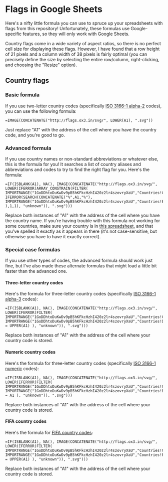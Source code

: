 # Flags in Google Sheets

Here's a nifty little formula you can use to spruce up your spreadsheets with flags from this repository! Unfortunately, these formulas use Google-specific features, so they will only work with Google Sheets.

Country flags come in a wide variety of aspect ratios, so there is no perfect cell size for displaying these flags. However, I have found that a row height of 21 pixels and a column width of 38 pixels is fairly optimal (you can precisely define the size by selecting the entire row/column, right-clicking, and choosing the "Resize" option).

## Country flags

### Basic formula

If you use two-letter country codes (specifically [ISO 3166-1 alpha-2](https://en.wikipedia.org/wiki/ISO_3166-1_alpha-2#Officially_assigned_code_elements) codes), you can use the following formula:

```
=IMAGE(CONCATENATE("http://flags.ox3.in/svg/", LOWER(A1), ".svg"))
```

Just replace "A1" with the address of the cell where you have the country code, and you're good to go.


### Advanced formula

If you use country names or non-standard abbreviations or whatever else, this is the formula for you! It searches a list of country aliases and abbreviations and codes to try to find the right flag for you. Here's the formula:

```
=IF(ISBLANK(A1), NA(), IMAGE(CONCATENATE("http://flags.ox3.in/svg/", LOWER(IFERROR(ARRAY_CONSTRAIN(FILTER( IMPORTRANGE("1GoDDhtoDuKwDv9pB5hKFkcHzhI420z2lr4szovryXaU","Countries!C2:C"), IFERROR(SEARCH(CONCATENATE("%",A1,"%"), IMPORTRANGE("1GoDDhtoDuKwDv9pB5hKFkcHzhI420z2lr4szovryXaU","Countries!B2:B"))) ),1,1), "unknown")), ".svg")))
```

Replace both instances of "A1" with the address of the cell where you have the country name. If you're having trouble with this formula not working for some countries, make sure your country is in [this spreadsheet](https://docs.google.com/spreadsheets/d/1GoDDhtoDuKwDv9pB5hKFkcHzhI420z2lr4szovryXaU/edit#gid=0), and that you've spelled it exactly as it appears in there (it's not case-sensitive, but otherwise you have to have it exactly correct).


### Special case formulas

If you use other types of codes, the advanced formula should work just fine, but I've also made these alternate formulas that might load a little bit faster than the advanced one.


#### Three-letter country codes

Here's the formula for three-letter country codes (specifically [ISO 3166-1 alpha-3](https://en.wikipedia.org/wiki/ISO_3166-1_alpha-3#Current_codes) codes):

```
=IF(ISBLANK(A1), NA(), IMAGE(CONCATENATE("http://flags.ox3.in/svg/", LOWER(IFERROR(FILTER(  IMPORTRANGE("1GoDDhtoDuKwDv9pB5hKFkcHzhI420z2lr4szovryXaU","Countries!C2:C"), IMPORTRANGE("1GoDDhtoDuKwDv9pB5hKFkcHzhI420z2lr4szovryXaU","Countries!D2:D") = UPPER(A1) ), "unknown")), ".svg")))
```

Replace both instances of "A1" with the address of the cell where your country code is stored.


#### Numeric country codes

Here's the formula for three-letter country codes (specifically [ISO 3166-1 numeric](https://en.wikipedia.org/wiki/ISO_3166-1_numeric#Current_codes) codes):

```
=IF(ISBLANK(A1), NA(), IMAGE(CONCATENATE("http://flags.ox3.in/svg/", LOWER(IFERROR(FILTER(  IMPORTRANGE("1GoDDhtoDuKwDv9pB5hKFkcHzhI420z2lr4szovryXaU","Countries!C2:C"), IMPORTRANGE("1GoDDhtoDuKwDv9pB5hKFkcHzhI420z2lr4szovryXaU","Countries!E2:E") = A1 ), "unknown")), ".svg")))
```

Replace both instances of "A1" with the address of the cell where your country code is stored.


#### FIFA country codes

Here's the formula for [FIFA country codes](https://en.wikipedia.org/wiki/List_of_FIFA_country_codes):

```
=IF(ISBLANK(A1), NA(), IMAGE(CONCATENATE("http://flags.ox3.in/svg/", LOWER(IFERROR(FILTER(  IMPORTRANGE("1GoDDhtoDuKwDv9pB5hKFkcHzhI420z2lr4szovryXaU","Countries!C2:C"), IMPORTRANGE("1GoDDhtoDuKwDv9pB5hKFkcHzhI420z2lr4szovryXaU","Countries!F2:F") = UPPER(A1) ), "unknown")), ".svg")))
```

Replace both instances of "A1" with the address of the cell where your country code is stored.
